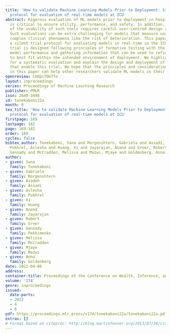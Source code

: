 ```yaml
---
title: 'How to validate Machine Learning Models Prior to Deployment: Silent trial
  protocol for evaluation of real-time models at ICU'
abstract: Rigorous evaluation of ML models prior to deployment in hospital settings
  is critical to ensure utility, performance, and safety. In addition, a guarantee
  of the usability of such tools requires careful user-centred design and evaluation.
  Such evaluations can be extra challenging for models that measure unquantified and
  complex clinical phenomena like the risk of deterioration. This paper introduces
  a silent trial protocol for evaluating models in real-time in the ICU setting. The
  trial is designed following principles of formative testing with the goal of evaluating
  model performance and gathering information that can be used to refine the model
  to best fit within the intended environment of deployment. We highlight the considerations
  for a systematic evaluation and explain the design and deployment of the components
  that enable this trial. We hope that the principles and considerations introduced
  in this paper can help other researchers validate ML models in their clinical settings.
openreview: CmOpiTOm7fo
layout: inproceedings
series: Proceedings of Machine Learning Research
publisher: PMLR
issn: 2640-3498
id: tonekaboni22a
month: 0
tex_title: 'How to validate Machine Learning Models Prior to Deployment: Silent trial
  protocol for evaluation of real-time models at ICU'
firstpage: 169
lastpage: 182
page: 169-182
order: 169
cycles: false
bibtex_author: Tonekaboni, Sana and Morgenshtern, Gabriela and Assadi, Azadeh and
  Pokhrel, Aslesha and Huang, Xi and Jayarajan, Anand and Greer, Robert and Pekhimenko,
  Gennady and McCradden, Melissa and Mazwi, Mjaye and Goldenberg, Anna
author:
- given: Sana
  family: Tonekaboni
- given: Gabriela
  family: Morgenshtern
- given: Azadeh
  family: Assadi
- given: Aslesha
  family: Pokhrel
- given: Xi
  family: Huang
- given: Anand
  family: Jayarajan
- given: Robert
  family: Greer
- given: Gennady
  family: Pekhimenko
- given: Melissa
  family: McCradden
- given: Mjaye
  family: Mazwi
- given: Anna
  family: Goldenberg
date: 2022-04-06
address:
container-title: Proceedings of the Conference on Health, Inference, and Learning
volume: '174'
genre: inproceedings
issued:
  date-parts:
  - 2022
  - 4
  - 6
pdf: https://proceedings.mlr.press/v174/tonekaboni22a/tonekaboni22a.pdf
extras: []
# Format based on citeproc: http://blog.martinfenner.org/2013/07/30/citeproc-yaml-for-bibliographies/
---
```

